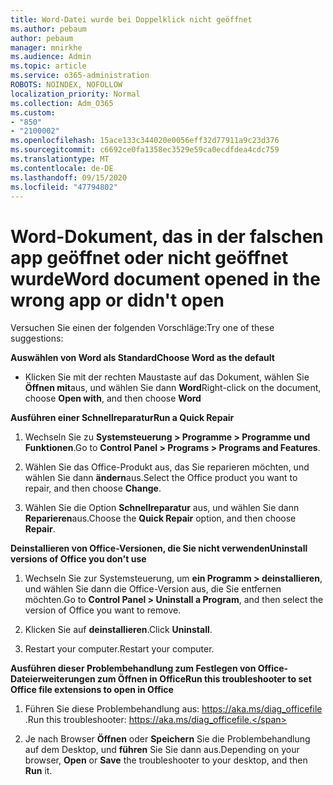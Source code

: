 ```yaml
---
title: Word-Datei wurde bei Doppelklick nicht geöffnet
ms.author: pebaum
author: pebaum
manager: mnirkhe
ms.audience: Admin
ms.topic: article
ms.service: o365-administration
ROBOTS: NOINDEX, NOFOLLOW
localization_priority: Normal
ms.collection: Adm_O365
ms.custom:
- "850"
- "2100002"
ms.openlocfilehash: 15ace133c344020e0056eff32d77911a9c23d376
ms.sourcegitcommit: c6692ce0fa1358ec3529e59ca0ecdfdea4cdc759
ms.translationtype: MT
ms.contentlocale: de-DE
ms.lasthandoff: 09/15/2020
ms.locfileid: "47794802"
---
```

# <a name="word-document-opened-in-the-wrong-app-or-didnt-open"></a><span data-ttu-id="b6d81-102">Word-Dokument, das in der falschen app geöffnet oder nicht geöffnet wurde</span><span class="sxs-lookup"><span data-stu-id="b6d81-102">Word document opened in the wrong app or didn't open</span></span>

<span data-ttu-id="b6d81-103">Versuchen Sie einen der folgenden Vorschläge:</span><span class="sxs-lookup"><span data-stu-id="b6d81-103">Try one of these suggestions:</span></span>

<span data-ttu-id="b6d81-104">**Auswählen von Word als Standard**</span><span class="sxs-lookup"><span data-stu-id="b6d81-104">**Choose Word as the default**</span></span>

- <span data-ttu-id="b6d81-105">Klicken Sie mit der rechten Maustaste auf das Dokument, wählen Sie **Öffnen mit**aus, und wählen Sie dann **Word**</span><span class="sxs-lookup"><span data-stu-id="b6d81-105">Right-click on the document, choose **Open with**, and then choose **Word**</span></span>

<span data-ttu-id="b6d81-106">**Ausführen einer Schnellreparatur**</span><span class="sxs-lookup"><span data-stu-id="b6d81-106">**Run a Quick Repair**</span></span>

1. <span data-ttu-id="b6d81-107">Wechseln Sie zu **Systemsteuerung > Programme > Programme und Funktionen**.</span><span class="sxs-lookup"><span data-stu-id="b6d81-107">Go to **Control Panel > Programs > Programs and Features**.</span></span>

2. <span data-ttu-id="b6d81-108">Wählen Sie das Office-Produkt aus, das Sie reparieren möchten, und wählen Sie dann **ändern**aus.</span><span class="sxs-lookup"><span data-stu-id="b6d81-108">Select the Office product you want to repair, and then choose **Change**.</span></span>

3. <span data-ttu-id="b6d81-109">Wählen Sie die Option **Schnellreparatur** aus, und wählen Sie dann **Reparieren**aus.</span><span class="sxs-lookup"><span data-stu-id="b6d81-109">Choose the **Quick Repair** option, and then choose **Repair**.</span></span>

<span data-ttu-id="b6d81-110">**Deinstallieren von Office-Versionen, die Sie nicht verwenden**</span><span class="sxs-lookup"><span data-stu-id="b6d81-110">**Uninstall versions of Office you don't use**</span></span>

1. <span data-ttu-id="b6d81-111">Wechseln Sie zur Systemsteuerung, um **ein Programm > deinstallieren**, und wählen Sie dann die Office-Version aus, die Sie entfernen möchten.</span><span class="sxs-lookup"><span data-stu-id="b6d81-111">Go to **Control Panel > Uninstall a Program**, and then select the version of Office you want to remove.</span></span>

2. <span data-ttu-id="b6d81-112">Klicken Sie auf **deinstallieren**.</span><span class="sxs-lookup"><span data-stu-id="b6d81-112">Click **Uninstall**.</span></span>

3. <span data-ttu-id="b6d81-113">Restart your computer.</span><span class="sxs-lookup"><span data-stu-id="b6d81-113">Restart your computer.</span></span>

<span data-ttu-id="b6d81-114">**Ausführen dieser Problembehandlung zum Festlegen von Office-Dateierweiterungen zum Öffnen in Office**</span><span class="sxs-lookup"><span data-stu-id="b6d81-114">**Run this troubleshooter to set Office file extensions to open in Office**</span></span>

1. <span data-ttu-id="b6d81-115">Führen Sie diese Problembehandlung aus: https://aka.ms/diag_officefile .</span><span class="sxs-lookup"><span data-stu-id="b6d81-115">Run this troubleshooter: https://aka.ms/diag_officefile.</span></span>

2. <span data-ttu-id="b6d81-116">Je nach Browser **Öffnen** oder **Speichern** Sie die Problembehandlung auf dem Desktop, und **führen** Sie Sie dann aus.</span><span class="sxs-lookup"><span data-stu-id="b6d81-116">Depending on your browser, **Open** or **Save** the troubleshooter to your desktop, and then **Run** it.</span></span>
